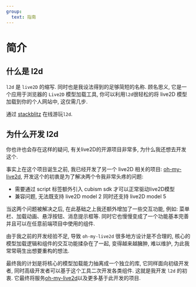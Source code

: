 ```yaml
---
group:
  text: 指南
---
```


# 简介

## 什么是 l2d

`l2d` 是 `live2D` 的缩写. 同时也是我设法得到的足够简短的名称.
顾名思义, 它是一个应用于浏览器的 `Live2D` 模型加载工具, 你可以利用`l2d`很轻松的将 live2D 模型加载到你的个人网站中, 这仅需几步.

通过 [stackblitz](https://stackblitz.com/edit/vitejs-vite-dye9t3?file=package.json) 在线游玩`l2d`.

## 为什么开发 l2d

你也许也会存在这样的疑问, 有关live2D的开源项目非常多, 为什么我还想去开发这个.

事实上在这个项目诞生之前, 我已经开发了另一个 live2D 相关的项目: [oh-my-live2d](https://oml2d.hacxy.cn), 开发这个的初衷是为了解决两个令我非常头疼的问题:

- 需要通过 script 标签额外引入 cubism sdk 才可以正常驱动live2D模型
- 兼容问题, 无法既支持 live2D model 2 同时还支持 live2D model 5

当这两个问题被解决之后, 在此基础之上我还额外增加了一些交互功能, 例如: 菜单栏、加载动画、悬浮按钮、消息提示框等. 同时它也慢慢变成了一个功能基本完善并且可以在任意前端项目中使用的组件.

由于我之前的开发经验不足, 导致 `oh-my-live2d` 很多地方设计是不合理的, 核心的模型加载逻辑和组件的交互功能揉杂在了一起, 变得越来越臃肿, 难以维护, 为此我常常萌生出想要重构的想法.

最终我的计划是将核心的模型加载能力抽离成一个独立的库, 它同样面向初级开发者, 同时高级开发者可以基于这个工具二次开发各类组件. 这就是我开发 `l2d` 的初衷. 它最终将服务[oh-my-live2d](https://oml2d.hacxy.cn)以及更多基于此开发的项目.

